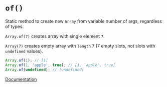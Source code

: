 # `of()`

Static method to create new `Array` from variable number of args, regardless of types.

`Array.of(7)` creates array with single element `7`.

`Array(7)` creates empty array with `length` 7 (7 empty slots, not slots with `undefined` values).

```js
Array.of(1); // [1]
Array.of(1, 'apple', true); // [1, 'apple', true]
Array.of(undefined); // [undefined]
```

[Documentation](https://developer.mozilla.org/en-US/docs/Web/JavaScript/Reference/Global_Objects/Array/of)
